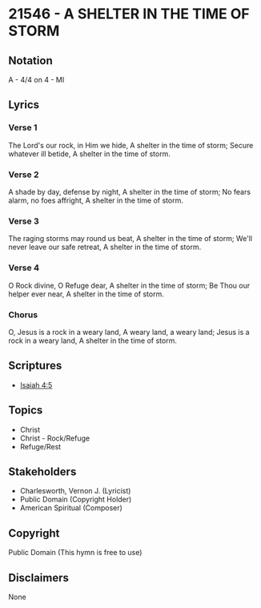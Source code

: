 # 21546 - A SHELTER IN THE TIME OF STORM

## Notation

A - 4/4 on 4 - MI

## Lyrics

### Verse 1

The Lord's our rock, in Him we hide, A shelter in the time of storm; Secure whatever ill betide, A shelter in the time of storm.


### Verse 2

A shade by day, defense by night, A shelter in the time of storm; No fears alarm, no foes affright, A shelter in the time of storm.

### Verse 3

The raging storms may round us beat, A shelter in the time of storm; We'll never leave our safe retreat, A shelter in the time of storm.


### Verse 4

O Rock divine, O Refuge dear, A shelter in the time of storm; Be Thou our helper ever near, A shelter in the time of storm.


### Chorus

O, Jesus is a rock in a weary land, A weary land, a weary land; Jesus is a rock in a weary land, A shelter in the time of storm.


## Scriptures

- [Isaiah 4:5](https://www.biblegateway.com/passage/?search=Isaiah%204%3A5)

## Topics

- Christ
- Christ - Rock/Refuge
- Refuge/Rest

## Stakeholders

- Charlesworth, Vernon J. (Lyricist)
- Public Domain (Copyright Holder)
- American Spiritual (Composer)

## Copyright

Public Domain
(This hymn is free to use)

## Disclaimers

None

